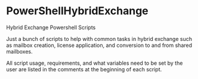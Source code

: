 # PowerShellHybridExchange
Hybrid Exchange Powershell Scripts

Just a bunch of scripts to help with common tasks in hybrid exchange such as mailbox creation, license application, and conversion to and from shared mailboxes.

All script usage, requirements, and what variables need to be set by the user are listed in the comments at the beginning of each script.

